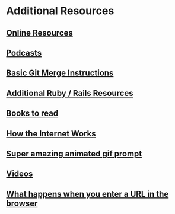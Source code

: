 # Additional Resources

## [Online Resources](./online-resources)

## [Podcasts](./podcasts)

## [Basic Git Merge Instructions](./basic-git-merge)

## [Additional Ruby / Rails Resources](./additional-rails-resources)

## [Books to read](./books-to-read)

## [How the Internet Works](./security-now-must-watch)

## [Super amazing animated gif prompt](./super-amazing-animated-shell-prompt)

## [Videos](./videos)

## [What happens when you enter a URL in the browser](./what-happens-when-enter-url-in-browser)

